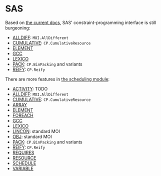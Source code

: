 # SAS

Based on [the current docs](https://documentation.sas.com/doc/en/pgmsascdc/v_014/casmopt/casmopt_clpsolver_toc.htm), SAS' constraint-programming interface is still burgeoning: 

- [ALLDIFF](https://documentation.sas.com/doc/en/pgmsascdc/v_014/casmopt/casmopt_clpsolver_syntax06.htm): `MOI.AllDifferent`
- [CUMULATIVE](https://documentation.sas.com/doc/en/pgmsascdc/v_014/casmopt/casmopt_clpsolver_syntax07.htm): `CP.CumulativeResource`
- [ELEMENT](https://documentation.sas.com/doc/en/pgmsascdc/v_014/casmopt/casmopt_clpsolver_syntax08.htm)
- [GCC](https://documentation.sas.com/doc/en/pgmsascdc/v_014/casmopt/casmopt_clpsolver_syntax09.htm)
- [LEXICO](https://documentation.sas.com/doc/en/pgmsascdc/v_014/casmopt/casmopt_clpsolver_syntax10.htm)
- [PACK](https://documentation.sas.com/doc/en/pgmsascdc/v_014/casmopt/casmopt_clpsolver_syntax11.htm): `CP.BinPacking` and variants
- [REIFY](https://documentation.sas.com/doc/en/pgmsascdc/v_014/casmopt/casmopt_clpsolver_syntax12.htm): `CP.Reify`

There are more features in [the scheduling module](https://documentation.sas.com/doc/en/pgmsascdc/v_014/orcpug/orcpug_clp_syntax.htm):

- [ACTIVITY](https://documentation.sas.com/doc/en/pgmsascdc/v_014/orcpug/orcpug_clp_syntax03.htm): TODO
- [ALLDIFF](https://documentation.sas.com/doc/en/pgmsascdc/v_014/orcpug/orcpug_clp_syntax04.htm): `MOI.AllDifferent`
- [CUMULATIVE](https://documentation.sas.com/doc/en/pgmsascdc/v_014/orcpug/orcpug_clp_syntax06.htm): `CP.CumulativeResource`
- [ARRAY](https://documentation.sas.com/doc/en/pgmsascdc/v_014/orcpug/orcpug_clp_syntax05.htm)
- [ELEMENT](https://documentation.sas.com/doc/en/pgmsascdc/v_014/orcpug/orcpug_clp_syntax07.htm)
- [FOREACH](https://documentation.sas.com/doc/en/pgmsascdc/v_014/orcpug/orcpug_clp_syntax08.htm)
- [GCC](https://documentation.sas.com/doc/en/pgmsascdc/v_014/orcpug/orcpug_clp_syntax09.htm)
- [LEXICO](https://documentation.sas.com/doc/en/pgmsascdc/v_014/orcpug/orcpug_clp_syntax10.htm)
- [LINCON](https://documentation.sas.com/doc/en/pgmsascdc/v_014/orcpug/orcpug_clp_syntax11.htm): standard MOI
- [OBJ](https://documentation.sas.com/doc/en/pgmsascdc/v_014/orcpug/orcpug_clp_syntax12.htm): standard MOI
- [PACK](https://documentation.sas.com/doc/en/pgmsascdc/v_014/orcpug/orcpug_clp_syntax13.htm): `CP.BinPacking` and variants
- [REIFY](https://documentation.sas.com/doc/en/pgmsascdc/v_014/orcpug/orcpug_clp_syntax14.htm): `CP.Reify`
- [REQUIRES](https://documentation.sas.com/doc/en/pgmsascdc/v_014/orcpug/orcpug_clp_syntax15.htm)
- [RESOURCE](https://documentation.sas.com/doc/en/pgmsascdc/v_014/orcpug/orcpug_clp_syntax16.htm)
- [SCHEDULE](https://documentation.sas.com/doc/en/pgmsascdc/v_014/orcpug/orcpug_clp_syntax17.htm)
- [VARIABLE](https://documentation.sas.com/doc/en/pgmsascdc/v_014/orcpug/orcpug_clp_syntax18.htm)
